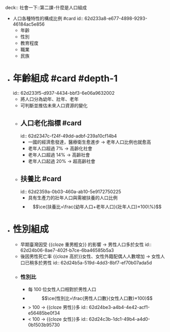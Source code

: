 deck:: 社會一下::第二課-什麼是人口組成

- 人口各種特性的構成比例 #card
  id:: 62d233a8-e677-4898-9293-46184ac5e856
	- 年齡
	- 性別
	- 教育程度
	- 職業
	- 民族
- # 年齡組成 #card #depth-1
  id:: 62d233f5-d937-4434-bbf3-6e06a9632002
	- 將人口分為幼年、壯年、老年
	- 可判斷並推估未來人口資源的變化
	- ## 人口老化指標 #card
	  id:: 62d2347c-f24f-49dd-adbf-239a10cf14b4
		- 一國的經濟愈發達，醫療衛生愈進步 -> 老年人口比例也就愈高
		- 老年人口超過 7% -> 高齡化社會
		- 老年人口超過 14% -> 高齡社會
		- 老年人口起過 20% -> 超高齡社會
	- ## 扶養比 #card
	  id:: 62d2359a-0b03-460a-ab10-5e9172750225
		- 具有生產力的壯年人口與需被扶養的人口比例
		- $$\ce{扶養比=\frac{幼年人口+老年人口}{壯年人口}×100\%}$$
- # 性別組成
	- 早期臺灣因受 {{cloze 重男輕女}} 的影響 -> 男性人口多於女性
	  id:: 62d24b06-8ae7-402f-b7ce-6ba46585b5a3
	- 後因男性死亡率 {{cloze 高於}}女性、女性外籍配偶人人數增加 -> 女性人口已稍多於男性
	  id:: 62d24b5a-519d-4dd3-8bf7-ef70b07ada5d
	- ### 性別比
		- 每 100 位女性人口相對於男性人口
		- $$\ce{性別比=\frac{男性人口數}{女性人口數}×100}$$
		- \> 100 -> {{cloze  男性}}多
		  id:: 62d24be3-a4b4-4e42-acf1-e56485be0f34
		- < 100 -> {{cloze 女性}}多
		  id:: 62d24c3b-1dc1-49b4-a4d0-0b1503b95730